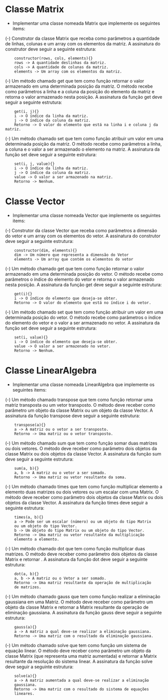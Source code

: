 # Classe Matrix
- Implementar uma classe nomeada Matrix que implemente os seguintes items:

(-) Construtor da classe Matrix que receba como parâmetros a quantidade de linhas, colunas e um array com os elementos da matriz. A assinatura do construtor deve seguir a seguinte estrutura:

```
    constructor(rows, cols, elements){}
    rows -> A quantidade deslinhas da matriz.
    cols -> A quantidade de colunas da matriz.
    elements -> Um array com os elementos da matriz.
```

(-) Um método chamado get que tem como função retornar o valor armazenado em uma determinada posição da matriz. O método recebe como parâmetros a linha e a coluna da posição do elemento da matriz e retorna o valor armazenado nesta posição. A assinatura da função get deve seguir a seguinte estrutura:

```
    get(i, j){}
    i -> O índice da linha da matriz.
    j -> O índice da coluna da matriz.
    Retorno -> O valor do elemento que está na linha i e coluna j da matriz.
```

(-) Um método chamado set que tem como função atribuir um valor em uma determinada posição da matriz. O método recebe como parâmetros a linha, a coluna e o valor a ser armazenado o elemento na matriz. A assinatura da função set deve seguir a seguinte estrutura:

```
    set(i, j, value){}
    i -> O índice da linha da matriz.
    j -> O índice da coluna da matriz.
    value -> O valor a ser armazenado na matriz.
    Retorno -> Nenhum.
```

# Classe Vector
- Implementar uma classe nomeada Vector que implemente os seguintes items:

(-) Construtor da classe Vector que receba como parâmetros a dimensão do vetor e um array com os elementos do vetor. A assinatura do construtor deve seguir a seguinte estrutura:

```
    constructor(dim, elements){}
    dim -> Um número que representa a dimensão do Vetor
    elements -> Um array que contém os elementos do vetor
```

(-) Um método chamado get que tem como função retornar o valor armazenado em uma determinada posição do vetor. O método recebe como parâmetros o índice do elemento do vetor e retorna o valor armazenado nesta posição. A assinatura da função get deve seguir a seguinte estrutura:

```
    get(i){}
    i -> O índice do elemento que deseja-se obter.
    Retorno -> O valor do elemento que está no índice i do vetor.
```

(-) Um método chamado set que tem como função atribuir um valor em uma determinada posição do vetor. O método recebe como parâmetros o índice do elemento do vetor e o valor a ser armazenado no vetor. A assinatura da função set deve seguir a seguinte estrutura:

```
    set(i, value){}
    i -> O índice do elemento que deseja-se obter.
    value -> O valor a ser armazenado no vetor.
    Retorno -> Nenhum.
```

# Classe LinearAlgebra
- Implementar uma classe nomeada LinearAlgebra que implemente os seguintes items:

(-) Um método chamado transpose que tem como função retornar uma matriz transposta ou um vetor transposto. O método deve receber como parâmetro um objeto da classe Matrix ou um objeto da classe Vector. A assinatura da função transpose deve seguir a seguinte estrutura:

```
    transpose(a){}
    a -> A matriz ou o vetor a ser transposto.
    Retorno -> Uma matriz ou o vetor transposto.
```

(-) Um método chamado sum que tem como função somar duas matrizes ou dois vetores. O método deve receber como parâmetro dois objetos da classe Matrix ou dois objetos da classe Vector. A assinatura da função sum deve seguir a seguinte estrutura:

```
    sum(a, b){}
    a, b -> A matriz ou o vetor a ser somado.
    Retorno -> Uma matriz ou vetor resultante da soma.
```

(-) Um método chamado times que tem como função multiplicar elemento a elemento duas matrizes ou dois vetores ou um escalar com uma Matrix. O método deve receber como parâmetro dois objetos da classe Matrix ou dois objetos da classe Vector. A assinatura da função times deve seguir a seguinte estrutura:

```
    times(a, b){}
    a -> Pode ser um escalar (número) ou um objeto do tipo Matrix
    ou um objeto do tipo Vector.
    b -> Um objeto do tipo Matrix ou um objeto do tipo Vector.
    Retorno -> Uma matriz ou vetor resultante da multiplicação
    elemento a elemento.
```

(-) Um método chamado dot que tem como função multiplicar duas matrizes. O método deve receber como parâmetro dois objetos da classe Matrix e retornar . A assinatura da função dot deve seguir a seguinte estrutura:

```
    dot(a, b){}
    a, b -> A matriz ou o Vetor a ser somado.
    Retorno -> Uma matriz resultante da operação de multiplicação
    de matrizes.
```

(-) Um método chamado gauss que tem como função realizar a eliminação gaussiana em uma Matriz. O método deve receber como parâmetro um objeto da classe Matrix e retornar a Matrix resultante da operação de eliminação gaussiana. A assinatura da função gauss deve seguir a seguinte estrutura:

```
    gauss(a){}
    a -> A matriz a qual deve-se realizar a eliminação gaussiana.
    Retorno -> Uma matriz com o resultado da eliminação gaussiana.
```

(-) Um método chamado solve que tem como função um sistema de equação linear. O método deve receber como parâmetro um objeto da classe Matrix (que representa uma matriz aumentada) e retornar a Matrix resultante da resolução do sistema linear. A assinatura da função solve deve seguir a seguinte estrutura:

```
    solve(a){}
    a -> A matriz aumentada a qual deve-se realizar a eliminação
    gaussiana.
    Retorno -> Uma matriz com o resultado do sistema de equações
    lineares.
```